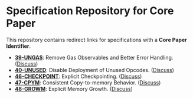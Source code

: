 # Specification Repository for Core Paper

This repository contains redirect links for specifications with a **Core
Paper Identifier**.

* **[39-UNGAS](https://specs.corepaper.org/39-ungas)**: Remove Gas
  Observables and Better Error
  Handling. ([Discuss](https://specs.corepaper.org/39-ungas/discuss))
* **[40-UNUSED](https://specs.corepaper.org/40-unused)**: Disable
  Deployment of Unused
  Opcodes. ([Discuss](https://specs.corepaper.org/40-unused/discuss))
* **[46-CHECKPOINT](https://specs.corepaper.org/46-checkpoint)**:
  Explicit
  Checkpointing. ([Discuss](https://specs.corepaper.org/46-checkpoint/discuss))
* **[47-CPYM](https://specs.corepaper.org/47-cpym)**: Consistent
  Copy-to-memory
  Behavior. ([Discuss](https://specs.corepaper.org/47-cpym/discuss))
* **[48-GROWM](https://specs.corepaper.org/48-growm)**: Explicit
  Memory
  Growth. ([Discuss](https://specs.corepaper.org/48-growm/discuss))
